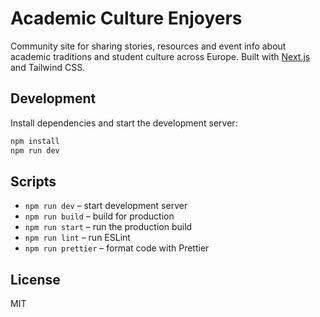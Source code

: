 # Academic Culture Enjoyers

Community site for sharing stories, resources and event info about academic traditions and student culture across Europe. Built with [Next.js](https://nextjs.org) and Tailwind CSS.

## Development

Install dependencies and start the development server:

```bash
npm install
npm run dev
```

## Scripts

- `npm run dev` – start development server
- `npm run build` – build for production
- `npm run start` – run the production build
- `npm run lint` – run ESLint
- `npm run prettier` – format code with Prettier

## License

MIT
